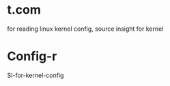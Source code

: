 # t.com
for reading linux kernel config,  source insight for kernel

# Config-r
 SI-for-kernel-config
